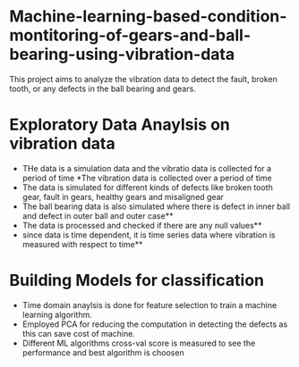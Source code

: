 # Machine-learning-based-condition-montitoring-of-gears-and-ball-bearing-using-vibration-data
This project aims to analyze the vibration data to detect the fault, broken tooth, or any defects in the ball bearing and gears.

# Exploratory Data Anaylsis on vibration data
* THe data is a simulation data  and the vibratio data is collected for a period of time
*The vibration data is collected over a period of time 
* The data is simulated for different kinds of defects like broken tooth gear, fault in gears, healthy gears and misaligned gear
* The ball bearing data is also simulated where there is defect in inner ball and defect in outer ball and outer case**
* The data is processed and checked if there are any null values**
* since data is time dependent, it is time series data where vibration is measured with respect to time**
# Building Models for classification
* Time domain anaylsis is done for feature selection to train a machine learning algorithm.
* Employed PCA for reducing the computation in detecting the defects as this can save cost of machine.
* Different ML algorithms cross-val score is measured to see the performance and best algorithm is choosen
